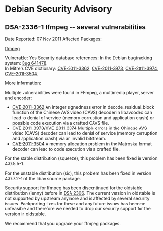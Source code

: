 
Debian Security Advisory
========================


DSA-2336-1 ffmpeg -- several vulnerabilities
--------------------------------------------



Date Reported:
07 Nov 2011
Affected Packages:

[ffmpeg](https://packages.debian.org/src:ffmpeg)

Vulnerable:
Yes
Security database references:
In the Debian bugtracking system: [Bug 641478](https://bugs.debian.org/cgi-bin/bugreport.cgi?bug=641478).  
In Mitre's CVE dictionary: [CVE-2011-3362](https://security-tracker.debian.org/tracker/CVE-2011-3362), [CVE-2011-3973](https://security-tracker.debian.org/tracker/CVE-2011-3973), [CVE-2011-3974](https://security-tracker.debian.org/tracker/CVE-2011-3974), [CVE-2011-3504](https://security-tracker.debian.org/tracker/CVE-2011-3504).  

More information:

Multiple vulnerabilities were found in FFmpeg, a multimedia player,
server and encoder:


* [CVE-2011-3362](https://security-tracker.debian.org/tracker/CVE-2011-3362)
An integer signedness error in decode\_residual\_block function of
 the Chinese AVS video (CAVS) decoder in libavcodec can lead to
 denial of service (memory corruption and application crash) or
 possible code execution via a crafted CAVS file.
* [CVE-2011-3973](https://security-tracker.debian.org/tracker/CVE-2011-3973)/[CVE-2011-3974](https://security-tracker.debian.org/tracker/CVE-2011-3974)
Multiple errors in the Chinese AVS video (CAVS) decoder can lead to
 denial of service (memory corruption and application crash) via an
 invalid bitstream.
* [CVE-2011-3504](https://security-tracker.debian.org/tracker/CVE-2011-3504)
A memory allocation problem in the Matroska format decoder can lead
 to code execution via a crafted file.


For the stable distribution (squeeze), this problem has been fixed in
version 4:0.5.5-1.


For the unstable distribution (sid), this problem has been fixed in
version 4:0.7.2-1 of the libav source package.


Security support for ffmpeg has been discontinued for the oldstable
distribution (lenny) before in [DSA 2306](https://www.debian.org/security/2011/dsa-2306).
The current version in oldstable is not supported by upstream anymore
and is affected by several security issues. Backporting fixes for these
and any future issues has become unfeasible and therefore we needed to
drop our security support for the version in oldstable.


We recommend that you upgrade your ffmpeg packages.





